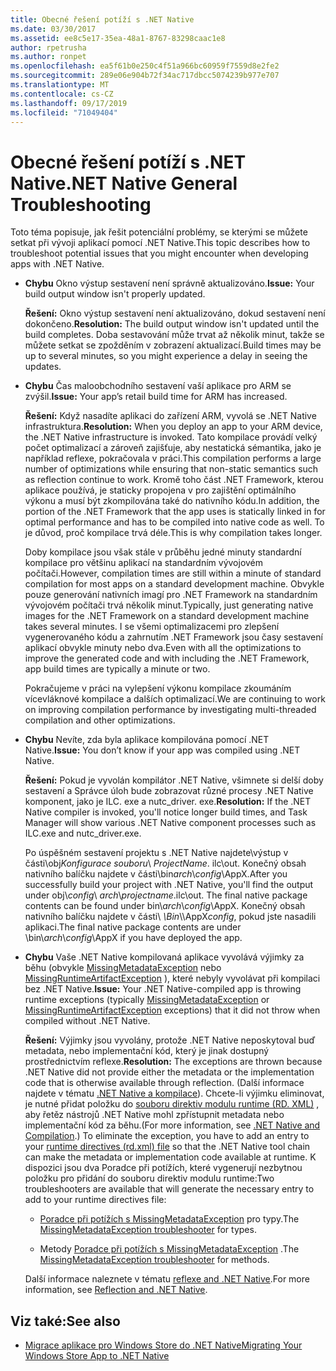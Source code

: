 ```yaml
---
title: Obecné řešení potíží s .NET Native
ms.date: 03/30/2017
ms.assetid: ee8c5e17-35ea-48a1-8767-83298caac1e8
author: rpetrusha
ms.author: ronpet
ms.openlocfilehash: ea5f61b0e250c4f51a966bc60959f7559d8e2fe2
ms.sourcegitcommit: 289e06e904b72f34ac717dbcc5074239b977e707
ms.translationtype: MT
ms.contentlocale: cs-CZ
ms.lasthandoff: 09/17/2019
ms.locfileid: "71049404"
---
```

# <a name="net-native-general-troubleshooting"></a><span data-ttu-id="2020a-102">Obecné řešení potíží s .NET Native</span><span class="sxs-lookup"><span data-stu-id="2020a-102">.NET Native General Troubleshooting</span></span>

<span data-ttu-id="2020a-103">Toto téma popisuje, jak řešit potenciální problémy, se kterými se můžete setkat při vývoji aplikací pomocí .NET Native.</span><span class="sxs-lookup"><span data-stu-id="2020a-103">This topic describes how to troubleshoot potential issues that you might encounter when developing apps with .NET Native.</span></span>

- <span data-ttu-id="2020a-104">**Chybu** Okno výstup sestavení není správně aktualizováno.</span><span class="sxs-lookup"><span data-stu-id="2020a-104">**Issue:** Your build output window isn't properly updated.</span></span>

  <span data-ttu-id="2020a-105">**Řešení:** Okno výstup sestavení není aktualizováno, dokud sestavení není dokončeno.</span><span class="sxs-lookup"><span data-stu-id="2020a-105">**Resolution:** The build output window isn't updated until the build completes.</span></span> <span data-ttu-id="2020a-106">Doba sestavování může trvat až několik minut, takže se můžete setkat se zpožděním v zobrazení aktualizací.</span><span class="sxs-lookup"><span data-stu-id="2020a-106">Build times may be up to several minutes, so you might experience a delay in seeing the updates.</span></span>

- <span data-ttu-id="2020a-107">**Chybu** Čas maloobchodního sestavení vaší aplikace pro ARM se zvýšil.</span><span class="sxs-lookup"><span data-stu-id="2020a-107">**Issue:** Your app’s retail build time for ARM has increased.</span></span>

  <span data-ttu-id="2020a-108">**Řešení:** Když nasadíte aplikaci do zařízení ARM, vyvolá se .NET Native infrastruktura.</span><span class="sxs-lookup"><span data-stu-id="2020a-108">**Resolution:** When you deploy an app to your ARM device, the .NET Native infrastructure is invoked.</span></span> <span data-ttu-id="2020a-109">Tato kompilace provádí velký počet optimalizací a zároveň zajišťuje, aby nestatická sémantika, jako je například reflexe, pokračovala v práci.</span><span class="sxs-lookup"><span data-stu-id="2020a-109">This compilation performs a large number of optimizations while ensuring that non-static semantics such as reflection continue to work.</span></span> <span data-ttu-id="2020a-110">Kromě toho část .NET Framework, kterou aplikace používá, je staticky propojena v pro zajištění optimálního výkonu a musí být zkompilována také do nativního kódu.</span><span class="sxs-lookup"><span data-stu-id="2020a-110">In addition, the portion of the .NET Framework that the app uses is statically linked in for optimal performance and has to be compiled into native code as well.</span></span> <span data-ttu-id="2020a-111">To je důvod, proč kompilace trvá déle.</span><span class="sxs-lookup"><span data-stu-id="2020a-111">This is why compilation takes longer.</span></span>

  <span data-ttu-id="2020a-112">Doby kompilace jsou však stále v průběhu jedné minuty standardní kompilace pro většinu aplikací na standardním vývojovém počítači.</span><span class="sxs-lookup"><span data-stu-id="2020a-112">However, compilation times are still within a minute of standard compilation for most apps on a standard development machine.</span></span>  <span data-ttu-id="2020a-113">Obvykle pouze generování nativních imagí pro .NET Framework na standardním vývojovém počítači trvá několik minut.</span><span class="sxs-lookup"><span data-stu-id="2020a-113">Typically, just generating native images for the .NET Framework on a standard development machine takes several minutes.</span></span>  <span data-ttu-id="2020a-114">I se všemi optimalizacemi pro zlepšení vygenerovaného kódu a zahrnutím .NET Framework jsou časy sestavení aplikací obvykle minuty nebo dva.</span><span class="sxs-lookup"><span data-stu-id="2020a-114">Even with all the optimizations to improve the generated code and with including the .NET Framework, app build times are typically a minute or two.</span></span>

  <span data-ttu-id="2020a-115">Pokračujeme v práci na vylepšení výkonu kompilace zkoumáním vícevláknové kompilace a dalších optimalizací.</span><span class="sxs-lookup"><span data-stu-id="2020a-115">We are continuing to work on improving compilation performance by investigating multi-threaded compilation and other optimizations.</span></span>

- <span data-ttu-id="2020a-116">**Chybu** Nevíte, zda byla aplikace kompilována pomocí .NET Native.</span><span class="sxs-lookup"><span data-stu-id="2020a-116">**Issue:** You don’t know if your app was compiled using .NET Native.</span></span>

  <span data-ttu-id="2020a-117">**Řešení:** Pokud je vyvolán kompilátor .NET Native, všimnete si delší doby sestavení a Správce úloh bude zobrazovat různé procesy .NET Native komponent, jako je ILC. exe a nutc_driver. exe.</span><span class="sxs-lookup"><span data-stu-id="2020a-117">**Resolution:** If the .NET Native compiler is invoked, you'll notice longer build times, and Task Manager will show various .NET Native component processes such as ILC.exe and nutc_driver.exe.</span></span>

  <span data-ttu-id="2020a-118">Po úspěšném sestavení projektu s .NET Native najdete\\výstup v části\\obj*Konfigurace souboru*\ *ProjectName*. ilc\out.  Konečný obsah nativního balíčku najdete v části\\bin*arch*\\*config*\AppX.</span><span class="sxs-lookup"><span data-stu-id="2020a-118">After you successfully build your project with .NET Native, you'll find the output under obj\\*config*\ *arch*\\*projectname*.ilc\out.  The final native package contents can be found under bin\\*arch*\\*config*\AppX.</span></span> <span data-ttu-id="2020a-119">Konečný obsah nativního balíčku najdete v části\\ *\Bin*\\\AppX*config*, pokud jste nasadili aplikaci.</span><span class="sxs-lookup"><span data-stu-id="2020a-119">The final native package contents are under \bin\\*arch*\\*config*\AppX if you have deployed the app.</span></span>

- <span data-ttu-id="2020a-120">**Chybu** Vaše .NET Native kompilovaná aplikace vyvolává výjimky za běhu (obvykle [MissingMetadataException](missingmetadataexception-class-net-native.md) nebo [MissingRuntimeArtifactException](missingruntimeartifactexception-class-net-native.md) ), které nebyly vyvolávat při kompilaci bez .NET Native.</span><span class="sxs-lookup"><span data-stu-id="2020a-120">**Issue:** Your .NET Native-compiled app is throwing runtime exceptions (typically [MissingMetadataException](missingmetadataexception-class-net-native.md) or [MissingRuntimeArtifactException](missingruntimeartifactexception-class-net-native.md) exceptions) that it did not throw when compiled without .NET Native.</span></span>

  <span data-ttu-id="2020a-121">**Řešení:** Výjimky jsou vyvolány, protože .NET Native neposkytoval buď metadata, nebo implementační kód, který je jinak dostupný prostřednictvím reflexe.</span><span class="sxs-lookup"><span data-stu-id="2020a-121">**Resolution:** The exceptions are thrown because .NET Native did not provide either the metadata or the implementation code that is otherwise available through reflection.</span></span> <span data-ttu-id="2020a-122">(Další informace najdete v tématu [.NET Native a kompilace](net-native-and-compilation.md)). Chcete-li výjimku eliminovat, je nutné přidat položku do [souboru direktiv modulu runtime (RD. XML)](runtime-directives-rd-xml-configuration-file-reference.md) , aby řetěz nástrojů .NET Native mohl zpřístupnit metadata nebo implementační kód za běhu.</span><span class="sxs-lookup"><span data-stu-id="2020a-122">(For more information, see [.NET Native and Compilation](net-native-and-compilation.md).) To eliminate the exception, you have to add an entry to your [runtime directives (rd.xml) file](runtime-directives-rd-xml-configuration-file-reference.md) so that the .NET Native tool chain can make the metadata or implementation code available at runtime.</span></span> <span data-ttu-id="2020a-123">K dispozici jsou dva Poradce při potížích, které vygenerují nezbytnou položku pro přidání do souboru direktiv modulu runtime:</span><span class="sxs-lookup"><span data-stu-id="2020a-123">Two troubleshooters are available that will generate the necessary entry to add to your runtime directives file:</span></span>

  - <span data-ttu-id="2020a-124">[Poradce při potížích s MissingMetadataException](https://dotnet.github.io/native/troubleshooter/type.html) pro typy.</span><span class="sxs-lookup"><span data-stu-id="2020a-124">The [MissingMetadataException troubleshooter](https://dotnet.github.io/native/troubleshooter/type.html) for types.</span></span>

  - <span data-ttu-id="2020a-125">Metody [Poradce při potížích s MissingMetadataException](https://dotnet.github.io/native/troubleshooter/method.html) .</span><span class="sxs-lookup"><span data-stu-id="2020a-125">The [MissingMetadataException troubleshooter](https://dotnet.github.io/native/troubleshooter/method.html) for methods.</span></span>

  <span data-ttu-id="2020a-126">Další informace naleznete v tématu [reflexe and .NET Native](reflection-and-net-native.md).</span><span class="sxs-lookup"><span data-stu-id="2020a-126">For more information, see [Reflection and .NET Native](reflection-and-net-native.md).</span></span>

## <a name="see-also"></a><span data-ttu-id="2020a-127">Viz také:</span><span class="sxs-lookup"><span data-stu-id="2020a-127">See also</span></span>

- [<span data-ttu-id="2020a-128">Migrace aplikace pro Windows Store do .NET Native</span><span class="sxs-lookup"><span data-stu-id="2020a-128">Migrating Your Windows Store App to .NET Native</span></span>](migrating-your-windows-store-app-to-net-native.md)
